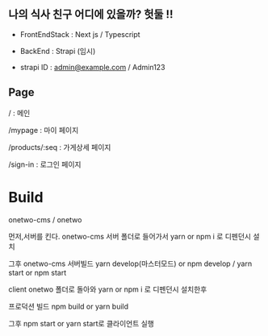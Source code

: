 ## 나의 식사 친구 어디에 있을까? 헛둘 !!

- FrontEndStack : Next js / Typescript

- BackEnd : Strapi (임시)

* strapi ID : admin@example.com / Admin123

## Page

/ : 메인 <br />

/mypage : 마이 페이지<br />

/products/:seq : 가게상세 페이지<br />

/sign-in : 로그인 페이지<br />

# Build

onetwo-cms / onetwo <br />

먼저,서버를 킨다. onetwo-cms 서버 폴더로 들어가서 yarn or npm i 로 디펜던시 설치<br />

그후 onetwo-cms 서버빌드 yarn develop(마스터모드) or npm develop / yarn start or npm start<br />

client onetwo 폴더로 돌아와 yarn or npm i 로 디펜던시 설치한후<br />

프로덕션 빌드 npm build or yarn build <br />

그후 npm start or yarn start로 클라이언트 실행<br />

